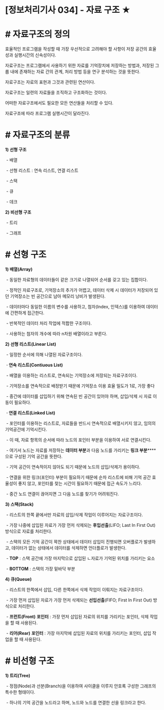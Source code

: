 # [정보처리기사 034] - 자료 구조 ★



# **# 자료구조의 정의**

효율적인 프로그램을 작성할 때 가장 우선적으로 고려해야 할 사항이 저장 공간의 효율성과 실행시간의 신속성이다.

자료구조는 프로그램에서 사용하기 위한 자료를 기억장치에 저장하는 방법과, 저장된 그룹 내에 존재하는 자료 간의 관계, 처리 방법 등을 연구 분석하는 것을 뜻한다.



자료구조는 자료의 표현과 그것과 관련된 연산이다.

자료구조는 일련의 자료들을 조직하고 구조화하는 것이다.

어떠한 자료구조에서도 필요한 모든 연산들을 처리할 수 있다.

자료구조에 따라 프로그램 실행시간이 달라진다.



# **# 자료구조의 분류**

**1) 선형 구조**

​        \- 배열

​        \- 선형 리스트 : 연속 리스트, 연결 리스트

​        \- 스택

​        \- 큐

​        \- 데크



**2) 비선형 구조**

​        \- 트리

​        \- 그래프



# **# 선형 구조**

**1) 배열(Array)**

​        \- 동일한 자료형의 데이터들이 같은 크기로 나열되어 순서를 갖고 있는 집합이다.

​        \- 정적인 자료구조로, 기억장소의 추가가 어렵고, 데이터 삭제 시 데이터가 저장되어 있던 기억장소는 빈 공간으로 남아 메모리 낭비가 발생된다.

​        \- 데이터마다 동일한 이름의 변수를 사용하고, 첨자(Index, 인덱스)를 이용하여 데이터에 간편하게 접근한다.

​        \- 반복적인 데이터 처리 작업에 적합한 구조이다.

​        \- 사용하는 첨자의 개수에 따라 n차원 배열이라고 부른다.



**2) 선형 리스트(Linear List)**

​        \- 일정한 순서에 의해 나열된 자료구조이다.



​        **· 연속 리스트(Contiuous List)**

​        \- 배열을 이용하는 리스트로, 연속되는 기억장소에 저장되는 자료구조이다.

​        \- 기억장소를 연속적으로 배정받기 때문에 기억장소 이용 효율 밀도가 1로, 가장 좋다

​        \- 중간에 데이터를 삽입하기 위해 연속된 빈 공간이 있어야 하며, 삽입/삭제 시 자료 이동이 필요하다.



​        **· 연결 리스트(Linked List)**

​        \- 포인터를 이용하는 리스트로, 자료들을 반드시 연속적으로 배열시키지 않고, 임의의 기억공간에 기억시킨다.

​        \- 이 때, 자료 항목의 순서에 따라 노드의 포인터 부분을 이용하여 서로 연결시킨다.

​        \- 여기서 노드는 자료를 저장하는 **데이터 부분**과 다음 노드를 가리키는 **링크 부분******으로 구성된 기억 공간을 뜻한다.

​        \- 기억 공간이 연속적이지 않아도 되기 때문에 노드의 삽입/삭제가 용이하다.

​        \- 연결을 위한 링크(포인터) 부분이 필요하기 때문에 순차 리스트에 비해 기억 공간 효율성이 좋지 않고, 포인터를 찾는 시간이 필요하기 때문에 접근 속도가 느리다.

​        \- 중간 노드 연결이 끊어지면 그 다음 노드를 찾기가 어려워진다.



**3) 스택(Stack)**

​        \- 리스트의 한쪽 끝에서만 자료의 삽입/삭제 작업이 이루어지는 자료구조이다.

​        \- 가장 나중에 삽입된 자료가 가장 먼저 삭제되는 **후입선출**(LIFO; Last In First Out) 방식으로 자료를 처리한다.

​        \- 스택의 모든 기억 공간이 꽉찬 상태에서 데이터 삽입이 진행되면 오버플로가 발생하고, 데이터가 없는 상태에서 데이터를 삭제하면 언더플로가 발생한다.

​        \- **TOP** : 스택 공간에 가장 마지막으로 삽입된 ㄴ자료가 기억된 위치를 가리키는 요소

​        \- **BOTTOM** : 스택의 가장 밑바닥 부분



**4) 큐(Queue)**

​        \- 리스트의 한쪽에서 삽입, 다른 한쪽에서 삭제 작업이 이뤄지는 자료구조이다.

​        \- 가장 먼저 삽입된 자료가 가장 먼저 삭제되는 **선입선출**(FIFO; First In First Out) 방식으로 처리한다.

​        \- **프런트(Front)** **포인터** : 가장 먼저 삽입된 자료의 위치를 가리키는 포인터, 삭제 작업을 할 때 사용된다.

​        \- **리어(Rear)** **포인터** : 가장 마지막에 삽입된 자료의 위치를 가리키는 포인터, 삽입 작업을 할 때 사용된다.



# **# 비선형 구조**

**1) 트리(Tree)**

​        \- 정점(Node)과 선분(Branch)을 이용하여 사이클을 이루지 안호록 구성한 그래프의 특수한 형태이다.

​        \- 하나의 기억 공간을 노드라고 하며, 노드와 노드를 연결한 선을 링크라고 한다.